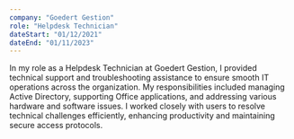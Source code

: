 ```yaml
---
company: "Goedert Gestion"
role: "Helpdesk Technician"
dateStart: "01/12/2021"
dateEnd: "01/11/2023"
---
```


In my role as a Helpdesk Technician at Goedert Gestion, I provided technical support and troubleshooting assistance to ensure smooth IT operations across the organization. My responsibilities included managing Active Directory, supporting Office applications, and addressing various hardware and software issues. I worked closely with users to resolve technical challenges efficiently, enhancing productivity and maintaining secure access protocols.
